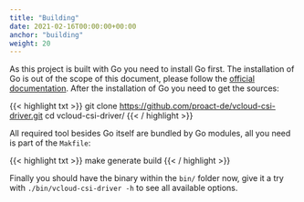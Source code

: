 ```yaml
---
title: "Building"
date: 2021-02-16T00:00:00+00:00
anchor: "building"
weight: 20
---
```


As this project is built with Go you need to install Go first. The installation of Go is out of the scope of this document, please follow the [official documentation](https://golang.org/doc/install). After the installation of Go you need to get the sources:

{{< highlight txt >}}
git clone https://github.com/proact-de/vcloud-csi-driver.git
cd vcloud-csi-driver/
{{< / highlight >}}

All required tool besides Go itself are bundled by Go modules, all you need is part of the `Makfile`:

{{< highlight txt >}}
make generate build
{{< / highlight >}}

Finally you should have the binary within the `bin/` folder now, give it a try with `./bin/vcloud-csi-driver -h` to see all available options.
